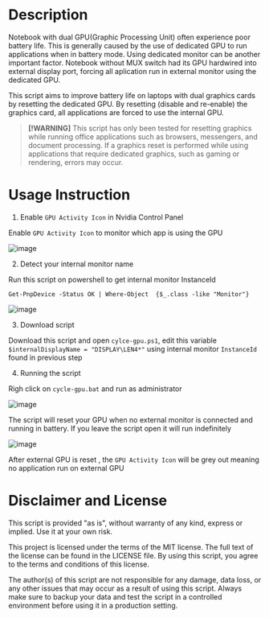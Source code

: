 # Description

Notebook with dual GPU(Graphic Processing Unit) often experience poor battery life. This is generally caused by the use of dedicated GPU to run applications when in battery mode. Using dedicated monitor can be another important factor. Notebook without MUX switch had its GPU  hardwired into external display port, forcing all aplication run in external monitor using the dedicated GPU.

This script aims to improve battery life on laptops with dual graphics cards by resetting the dedicated GPU. By resetting (disable and re-enable) the graphics card, all applications are forced to use the internal GPU.

>**[!WARNING]**
>This script has only been tested for resetting graphics while running office applications such as browsers, messengers, and document processing. If a graphics reset is performed while using applications that require dedicated graphics, such as gaming or rendering, errors may occur.


# Usage Instruction

1. Enable `GPU Activity Icon` in Nvidia Control Panel

Enable `GPU Activity Icon` to monitor which app is using the GPU

![image](https://i.imgur.com/ZVD1i1E.png)

2. Detect your internal monitor name

Run this script on powershell to get internal monitor InstanceId

```
Get-PnpDevice -Status OK | Where-Object  {$_.class -like "Monitor"}
```


![image](https://i.imgur.com/JpqP0Yv.png)

3. Download script

Download this script and open `cylce-gpu.ps1`, edit this variable `$internalDisplayName = "DISPLAY\LEN4*"` using internal monitor `InstanceId` found in previous step

4. Running the script

Righ click on `cycle-gpu.bat` and run as administrator

![image](https://i.imgur.com/dQlCvcB.png)

The script will reset your GPU when no external monitor is connected and running in battery. If you leave the script open it will run indefinitely

![image](https://i.imgur.com/5Dh9tqD.png)

After external GPU is reset , the `GPU Activity Icon` will be grey out meaning no application run on external GPU

# Disclaimer and License
This script is provided "as is", without warranty of any kind, express or implied. Use it at your own risk.

This project is licensed under the terms of the MIT license. The full text of the license can be found in the LICENSE file. By using this script, you agree to the terms and conditions of this license.

The author(s) of this script are not responsible for any damage, data loss, or any other issues that may occur as a result of using this script. Always make sure to backup your data and test the script in a controlled environment before using it in a production setting.

